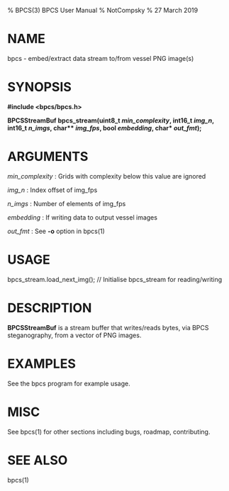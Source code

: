 % BPCS(3) BPCS User Manual
% NotCompsky
% 27 March 2019

# NAME

bpcs - embed/extract data stream to/from vessel PNG image(s)

# SYNOPSIS

**#include \<bpcs/bpcs.h\>**

**BPCSStreamBuf bpcs_stream(uint8_t *min_complexity*, int16_t *img_n*, int16_t *n_imgs*, char\*\* *img_fps*, bool *embedding*, char\* *out_fmt*);**

# ARGUMENTS

*min_complexity*
:   Grids with complexity below this value are ignored

*img_n*
:   Index offset of img_fps

*n_imgs*
:   Number of elements of img_fps

*embedding*
:   If writing data to output vessel images

*out_fmt*
:   See **-o** option in bpcs(1)

# USAGE

bpcs_stream.load_next_img(); // Initialise bpcs_stream for reading/writing

# DESCRIPTION

**BPCSStreamBuf** is a stream buffer that writes/reads bytes, via BPCS steganography, from a vector of PNG images.

# EXAMPLES

See the bpcs program for example usage.

# MISC

See bpcs(1) for other sections including bugs, roadmap, contributing.

# SEE ALSO
bpcs(1)
